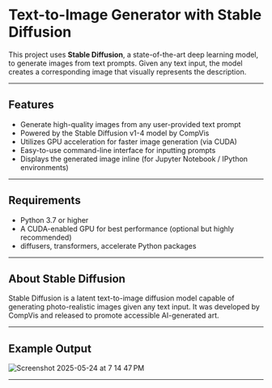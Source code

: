 # Text-to-Image Generator with Stable Diffusion

This project uses **Stable Diffusion**, a state-of-the-art deep learning model, to generate images from text prompts. Given any text input, the model creates a corresponding image that visually represents the description.

---

## Features

- Generate high-quality images from any user-provided text prompt
- Powered by the Stable Diffusion v1-4 model by CompVis
- Utilizes GPU acceleration for faster image generation (via CUDA)
- Easy-to-use command-line interface for inputting prompts
- Displays the generated image inline (for Jupyter Notebook / IPython environments)

---

## Requirements

- Python 3.7 or higher
- A CUDA-enabled GPU for best performance (optional but highly recommended)
- diffusers, transformers, accelerate Python packages

---

## About Stable Diffusion

Stable Diffusion is a latent text-to-image diffusion model capable of generating photo-realistic images given any text input. It was developed by CompVis and released to promote accessible AI-generated art.

---

## Example Output

![Screenshot 2025-05-24 at 7 14 47 PM](https://github.com/user-attachments/assets/1f20aeec-7139-4a6e-96e9-06508384e7cb)

---

